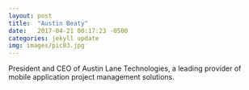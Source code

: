 ```yaml
---
layout: post
title:  "Austin Beaty"
date:   2017-04-21 00:17:23 -0500
categories: jekyll update
img: images/pic03.jpg
---
```

President and CEO of Austin Lane Technologies, a leading provider of mobile application project management solutions.